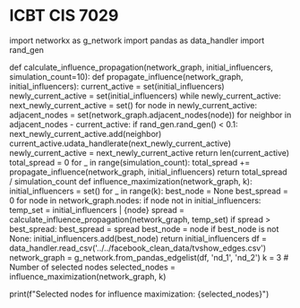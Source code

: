 # ICBT CIS 7029

import networkx as g_network
import pandas as data_handler
import rand_gen

def calculate_influence_propagation(network_graph, initial_influencers, simulation_count=10):
    def propagate_influence(network_graph, initial_influencers):
        current_active = set(initial_influencers)
        newly_current_active = set(initial_influencers)
        while newly_current_active:
            next_newly_current_active = set()
            for node in newly_current_active:
                adjacent_nodes = set(network_graph.adjacent_nodes(node))
                for neighbor in adjacent_nodes - current_active:
                    if rand_gen.rand_gen() < 0.1:  
                        next_newly_current_active.add(neighbor)
            current_active.udata_handlerate(next_newly_current_active)
            newly_current_active = next_newly_current_active
        return len(current_active)
    total_spread = 0
    for _ in range(simulation_count):
        total_spread += propagate_influence(network_graph, initial_influencers)
    return total_spread / simulation_count
def influence_maximization(network_graph, k):
    initial_influencers = set()
    for _ in range(k):
        best_node = None
        best_spread = 0
        for node in network_graph.nodes:
            if node not in initial_influencers:
                temp_set = initial_influencers | {node}
                spread = calculate_influence_propagation(network_graph, temp_set)
                if spread > best_spread:
                    best_spread = spread
                    best_node = node
        if best_node is not None:
            initial_influencers.add(best_node)
    return initial_influencers
    df = data_handler.read_csv('../../facebook_clean_data/tvshow_edges.csv')
network_graph = g_network.from_pandas_edgelist(df, 'nd_1', 'nd_2')
k = 3  # Number of selected nodes
selected_nodes = influence_maximization(network_graph, k)

print(f"Selected nodes for influence maximization: {selected_nodes}")


    
